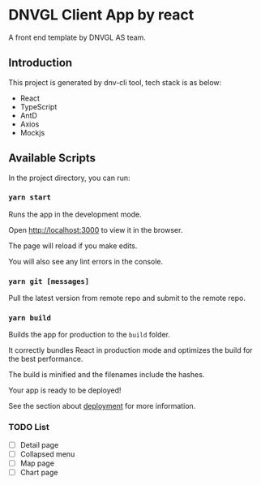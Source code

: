 # DNVGL Client App by react

A front end template by DNVGL AS team.

## Introduction

This project is generated by dnv-cli tool, tech stack is as below:

- React
- TypeScript
- AntD
- Axios
- Mockjs

## Available Scripts

In the project directory, you can run:

### `yarn start`

Runs the app in the development mode.

Open [http://localhost:3000](http://localhost:3000) to view it in the browser.

The page will reload if you make edits.

You will also see any lint errors in the console.

### `yarn git [messages]`

Pull the latest version from remote repo and submit to the remote repo.

### `yarn build`

Builds the app for production to the `build` folder.

It correctly bundles React in production mode and optimizes the build for the best performance.

The build is minified and the filenames include the hashes.

Your app is ready to be deployed!

See the section about [deployment](https://facebook.github.io/create-react-app/docs/deployment) for more information.

### TODO List

- [ ] Detail page
- [ ] Collapsed menu
- [ ] Map page
- [ ] Chart page
